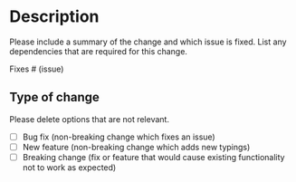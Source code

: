 # Description

Please include a summary of the change and which issue is fixed.
List any dependencies that are required for this change.

Fixes # (issue)

## Type of change

Please delete options that are not relevant.

- [ ] Bug fix (non-breaking change which fixes an issue)
- [ ] New feature (non-breaking change which adds new typings)
- [ ] Breaking change (fix or feature that would cause existing functionality not to work as expected)
